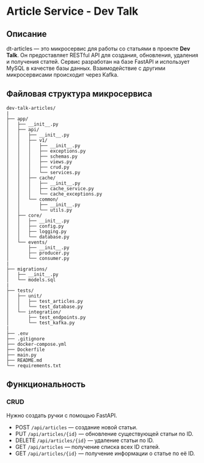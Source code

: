 # Article Service - Dev Talk

## Описание

dt-articles — это микросервис для работы со статьями в проекте **Dev Talk**. Он предоставляет RESTful API для создания, обновления, удаления и получения статей. Сервис разработан на базе FastAPI и использует MySQL в качестве базы данных. Взаимодействие с другими микросервисами происходит через Kafka.

## Файловая структура микросервиса

```
dev-talk-articles/
|
├── app/
│   ├── __init__.py
│   ├── api/
│   │   ├── __init__.py
│   │   ├── v1/
│   │   │   ├── __init__.py
│   │   │   ├── exceptions.py
│   │   │   ├── schemas.py
│   │   │   ├── views.py
│   │   │   ├── crud.py
│   │   │   └── services.py
│   │   ├── cache/
│   │   │   ├── __init__.py
│   │   │   ├── cache_service.py
│   │   │   └── cache_exceptions.py
│   │   └── common/
│   │       ├── __init__.py
│   │       └── utils.py
│   ├── core/
│   │   ├── __init__.py
│   │   ├── config.py
│   │   ├── logging.py
│   │   └── database.py
│   └── events/
│       ├── __init__.py
│       ├── producer.py
│       └── consumer.py
|
├── migrations/
│   ├── __init__.py
│   └── models.sql
|
├── tests/
│   ├── unit/
│   │   ├── test_articles.py
│   │   └── test_database.py
│   └── integration/
│       ├── test_endpoints.py
│       └── test_kafka.py
|
├── .env
├── .gitignore
├── docker-compose.yml
├── Dockerfile
├── main.py
├── README.md
└── requirements.txt
```

## Функциональность

### CRUD

Нужно создать ручки с помощью FastAPI.

- POST `/api/articles` — создание новой статьи.
- PUT `/api/articles/{id}` — обновление существующей статьи по ID.
- DELETE `/api/articles/{id}` — удаление статьи по ID.
- GET `/api/articles` — получение списка всех ID статей.
- GET `/api/articles/{id}` — получение информации о статье по её ID.
